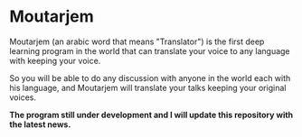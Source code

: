 # Moutarjem
Moutarjem (an arabic word that means "Translator") is the first deep learning program in the world that can translate your voice to any language with keeping your voice.

So you will be able to do any discussion with anyone in the world each with his language, and Moutarjem will translate your talks keeping your original voices.

**The program still under development and I will update this repository with the latest news.**

